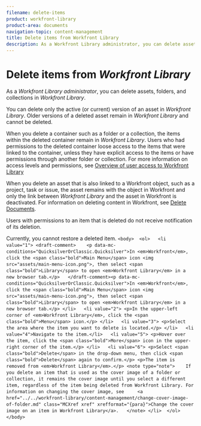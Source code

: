 ```yaml
---
filename: delete-items
product: workfront-library
product-area: documents
navigation-topic: content-management
title: Delete items from Workfront Library
description: As a Workfront Library administrator, you can delete assets, folders, and collections in Workfront Library.
---
```


# Delete items from *Workfront Library*

As a *Workfront Library administrator*, you can delete assets, folders, and collections in *Workfront Library*.

You can delete only the active (or current) version of an asset in *Workfront Library*. Older versions of a deleted asset remain in *Workfront Library* and cannot be deleted.

When you delete a container such as a folder or a collection, the items within the deleted container remain in *Workfront Library*. Users who had permissions to the deleted container loose access to the items that were linked to the container, unless they have explicit access to the items or have permissions through another folder or collection. For more information on access levels and permissions, see [Overview of user access to Workfront Library](../../workfront-library/administration-and-setup/user-access/user-access-overview.md)

When you delete an asset that is also linked to a Workfront object, such as a project, task or issue, the asset remains with the object in Workfront and only the link between *Workfront Library* and the asset in Workfront is deactivated. For information on deleting content in Workfront, see [Delete Documents](../../documents/managing-documents/delete-documents.md).

Users with permissions to an item that is deleted do not receive notification of its deletion.

Currently, you cannot restore a deleted item.
`<body>  <ol>   <li value="1"> <draft-comment>    <p data-mc-conditions="QuicksilverOrClassic.Quicksilver">In <em>Workfront</em>, click the <span class="bold">Main Menu</span> icon <img src="assets/main-menu-icon.png">, then select <span class="bold">Library</span> to open <em>Workfront Library</em> in a new browser tab.</p>   </draft-comment><p data-mc-conditions="QuicksilverOrClassic.Quicksilver">In <em>Workfront</em>, click the <span class="bold">Main Menu</span> icon <img src="assets/main-menu-icon.png">, then select <span class="bold">Library</span> to open <em>Workfront Library</em> in a new browser tab.</p> </li>   <li value="2"> <p>In the upper-left corner of <em>Workfront Library</em>, click the <span class="bold">Menu</span> icon.</p> </li>   <li value="3"> <p>Select the area where the item you want to delete is located.</p> </li>   <li value="4">Navigate to the item.</li>   <li value="5"> <p>Hover over the item, click the <span class="bold">More</span> icon in the upper-right corner of the item.</p> </li>   <li value="6"> <p>Select <span class="bold">Delete</span> in the drop-down menu, then click <span class="bold">Delete</span> again to confirm.</p> <p>The item is removed from <em>Workfront Library</em>.</p> <note type="note">    If you delete an item that is used as the cover image of a folder or collection, it remains the cover image until you select a different item, regardless of the item being deleted from Workfront Library. For information on changing the cover image, see     <a href="../../workfront-library/content-management/change-cover-image-of-folder.md" class="MCXref xref" xrefformat="{para}">Change the cover image on an item in Workfront Library</a>.   </note> </li>  </ol> </body>`  